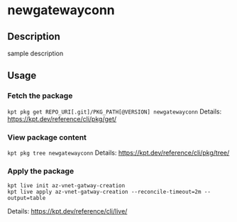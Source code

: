 # newgatewayconn

## Description
sample description

## Usage

### Fetch the package
`kpt pkg get REPO_URI[.git]/PKG_PATH[@VERSION] newgatewayconn`
Details: https://kpt.dev/reference/cli/pkg/get/

### View package content
`kpt pkg tree newgatewayconn`
Details: https://kpt.dev/reference/cli/pkg/tree/

### Apply the package
```
kpt live init az-vnet-gatway-creation
kpt live apply az-vnet-gatway-creation --reconcile-timeout=2m --output=table
```
Details: https://kpt.dev/reference/cli/live/
